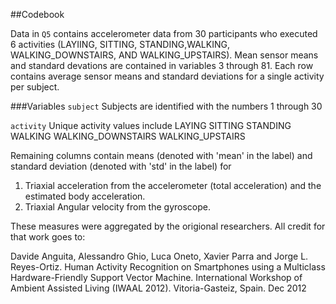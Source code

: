 ##Codebook

Data in `Q5` contains accelerometer data from 30 participants who executed 6 activities (LAYIING, SITTING, STANDING,WALKING, WALKING_DOWNSTAIRS, AND WALKING_UPSTAIRS). Mean sensor means and standard devations are contained in variables 3 through 81. Each row contains average sensor means and standard deviations for a single activity per subject.

###Variables
`subject`
        Subjects are identified with the numbers 1 through 30

`activity`
        Unique activity values include 
                LAYING
                SITTING
                STANDING
                WALKING
                WALKING_DOWNSTAIRS
                WALKING_UPSTAIRS

Remaining columns contain means (denoted with 'mean' in the label) and standard deviation (denoted with 'std' in the label) for 

1. Triaxial acceleration from the accelerometer (total acceleration) and the estimated body acceleration.
2. Triaxial Angular velocity from the gyroscope.

These measures were aggregated by the origional researchers. All credit for that work goes to:

Davide Anguita, Alessandro Ghio, Luca Oneto, Xavier Parra and Jorge L. Reyes-Ortiz. Human Activity Recognition on Smartphones using a Multiclass Hardware-Friendly Support Vector Machine. International Workshop of Ambient Assisted Living (IWAAL 2012). Vitoria-Gasteiz, Spain. Dec 2012
